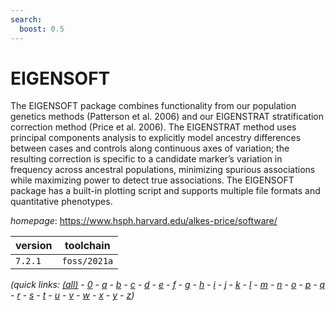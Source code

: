 ```yaml
---
search:
  boost: 0.5
---
```

# EIGENSOFT

The EIGENSOFT package combines functionality from our population genetics methods (Patterson et al. 2006)  and our EIGENSTRAT stratification correction method (Price et al. 2006). The EIGENSTRAT method uses principal components  analysis to explicitly model ancestry differences between cases and controls along continuous axes of variation;  the resulting correction is specific to a candidate marker’s variation in frequency across ancestral populations,  minimizing spurious associations while maximizing power to detect true associations. The EIGENSOFT package has a built-in plotting script and supports multiple file formats and quantitative phenotypes.

*homepage*: <https://www.hsph.harvard.edu/alkes-price/software/>

version | toolchain
--------|----------
``7.2.1`` | ``foss/2021a``


*(quick links: [(all)](../index.md) - [0](../0/index.md) - [a](../a/index.md) - [b](../b/index.md) - [c](../c/index.md) - [d](../d/index.md) - [e](../e/index.md) - [f](../f/index.md) - [g](../g/index.md) - [h](../h/index.md) - [i](../i/index.md) - [j](../j/index.md) - [k](../k/index.md) - [l](../l/index.md) - [m](../m/index.md) - [n](../n/index.md) - [o](../o/index.md) - [p](../p/index.md) - [q](../q/index.md) - [r](../r/index.md) - [s](../s/index.md) - [t](../t/index.md) - [u](../u/index.md) - [v](../v/index.md) - [w](../w/index.md) - [x](../x/index.md) - [y](../y/index.md) - [z](../z/index.md))*

